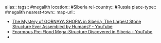 alias::
tags:: #megalith
location:: #Siberia
rel-country:: #Russia
place-type:: #megalith
nearest-town::
map-url::

- [The Mystery of GORNAYA SHORIA in Siberia, The Largest Stone Structure Ever Assembled by Humans? - YouTube](https://www.youtube.com/watch?v=Fk8ynmVblpw)
- [Enormous Pre-Flood Mega-Structure Discovered in Siberia - YouTube](https://www.youtube.com/watch?v=IXyMi76Z1Xw)
-
